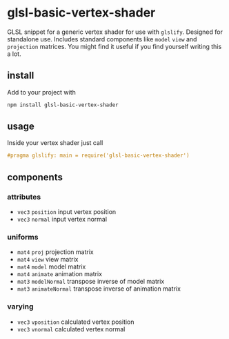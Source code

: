 # glsl-basic-vertex-shader

GLSL snippet for a generic vertex shader for use with `glslify`. Designed for standalone use. Includes standard components like `model` `view` and `projection` matrices. You might find it useful if you find yourself writing this a lot.

## install

Add to your project with

```bash
npm install glsl-basic-vertex-shader
```

## usage

Inside your vertex shader just call

```glsl
#pragma glslify: main = require('glsl-basic-vertex-shader')
```

## components

### attributes

- `vec3` `position` input vertex position
- `vec3` `normal` input vertex normal

### uniforms

- `mat4` `proj` projection matrix
- `mat4` `view` view matrix
- `mat4` `model` model matrix
- `mat4` `animate` animation matrix
- `mat3` `modelNormal` transpose inverse of model matrix
- `mat3` `animateNormal` transpose inverse of animation matrix

### varying

- `vec3` `vposition` calculated vertex position
- `vec3` `vnormal` calculated vertex normal

